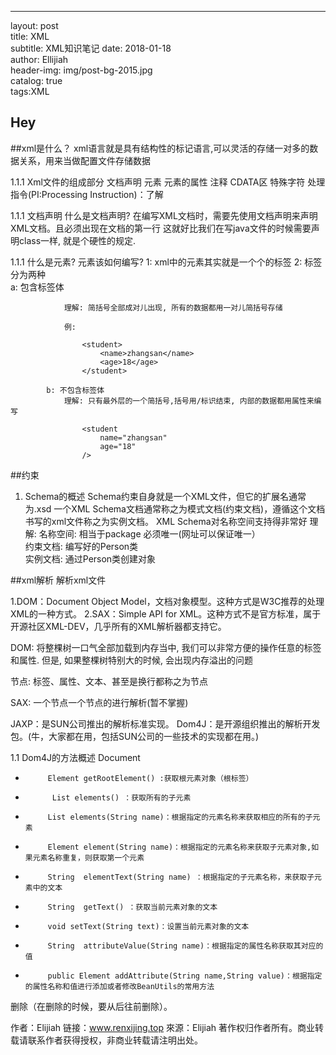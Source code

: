 ---
layout:     post                    
title:      XML               
subtitle:   XML知识笔记
date:       2018-01-18              
author:     Ellijiah                      
header-img: img/post-bg-2015.jpg   
catalog: true                      
tags:XML                              
    

## Hey
##xml是什么？
xml语言就是具有结构性的标记语言,可以灵活的存储一对多的数据关系，用来当做配置文件存储数据
 
1.1.1 Xml文件的组成部分
文档声明
元素
元素的属性
注释
CDATA区
特殊字符
处理指令(PI:Processing Instruction)：了解

1.1.1 文档声明
什么是文档声明?
         在编写XML文档时，需要先使用文档声明来声明XML文档。且必须出现在文档的第一行
         这就好比我们在写java文件的时候需要声明class一样, 就是个硬性的规定.


1.1.1 什么是元素? 元素该如何编写?
1:      xml中的元素其实就是一个个的标签
    2:  标签分为两种   
            a: 包含标签体
            
                理解: 简括号全部成对儿出现, 所有的数据都用一对儿简括号存储
                
                例:
                
                    <student>
                        <name>zhangsan</name>
                        <age>18</age>
                    </student>
        
            b: 不包含标签体
                理解: 只有最外层的一个简括号,括号用/标识结束, 内部的数据都用属性来编写

                    <student 
                        name="zhangsan"
                        age="18"
                    />
##约束
1. Schema的概述
Schema约束自身就是一个XML文件，但它的扩展名通常为.xsd
一个XML Schema文档通常称之为模式文档(约束文档)，遵循这个文档书写的xml文件称之为实例文档。
XML Schema对名称空间支持得非常好
理解:
         名称空间: 相当于package        必须唯一(网址可以保证唯一）            
         约束文档: 编写好的Person类            
         实例文档: 通过Person类创建对象

##xml解析
解析xml文件

1.DOM：Document Object Model，文档对象模型。这种方式是W3C推荐的处理XML的一种方式。
2.SAX：Simple API for XML。这种方式不是官方标准，属于开源社区XML-DEV，几乎所有的XML解析器都支持它。

DOM: 将整棵树一口气全部加载到内存当中, 我们可以非常方便的操作任意的标签和属性.
但是, 如果整棵树特别大的时候, 会出现内存溢出的问题
 
节点: 标签、属性、文本、甚至是换行都称之为节点
 
SAX: 一个节点一个节点的进行解析(暂不掌握)

JAXP：是SUN公司推出的解析标准实现。
Dom4J：是开源组织推出的解析开发包。(牛，大家都在用，包括SUN公司的一些技术的实现都在用。)

1.1   Dom4J的方法概述
   Document
 *          Element getRootElement() :获取根元素对象（根标签）
 *           List elements() ：获取所有的子元素
 *          List elements(String name)：根据指定的元素名称来获取相应的所有的子元素
 *          Element element(String name)：根据指定的元素名称来获取子元素对象,如果元素名称重复，则获取第一个元素
 *          String  elementText(String name) ：根据指定的子元素名称，来获取子元素中的文本
 *          String  getText() ：获取当前元素对象的文本
 *          void setText(String text)：设置当前元素对象的文本
 *          String  attributeValue(String name)：根据指定的属性名称获取其对应的值
 *          public Element addAttribute(String name,String value)：根据指定的属性名称和值进行添加或者修改BeanUtils的常用方法
删除（在删除的时候，要从后往前删除）。


作者：Elijiah
链接：www.renxijing.top
來源：Elijiah
著作权归作者所有。商业转载请联系作者获得授权，非商业转载请注明出处。
